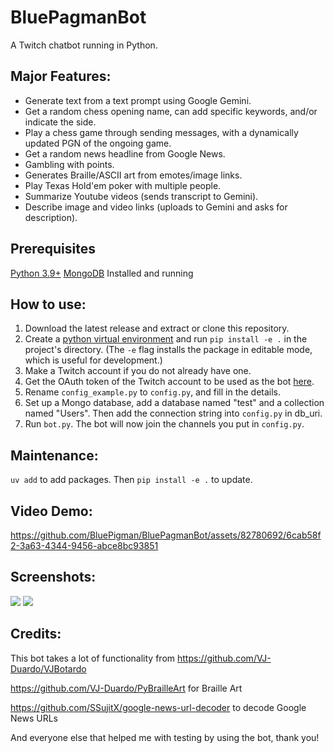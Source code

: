# BluePagmanBot
A Twitch chatbot running in Python. 

##  Major Features:
- Generate text from a text prompt using Google Gemini.
- Get a random chess opening name, can add specific keywords, and/or indicate the side.
- Play a chess game through sending messages, with a dynamically updated PGN of the ongoing game.
- Get a random news headline from Google News.
- Gambling with points.
- Generates Braille/ASCII art from emotes/image links.
- Play Texas Hold'em poker with multiple people.
- Summarize Youtube videos (sends transcript to Gemini).
- Describe image and video links (uploads to Gemini and asks for description).

## Prerequisites
[Python 3.9+](https://www.python.org/downloads/)
[MongoDB](https://www.mongodb.com/try/download/community) Installed and running

## How to use: 

1. Download the latest release and extract or clone this repository.
2. Create a [python virtual environment](https://packaging.python.org/en/latest/guides/installing-using-pip-and-virtual-environments/#create-and-use-virtual-environments) and run `pip install -e .` in the project's directory. (The `-e` flag installs the package in editable mode, which is useful for development.)
3. Make a Twitch account if you do not already have one.
4. Get the OAuth token of the Twitch account to be used as the bot [here](https://twitchapps.com/tmi/).
5. Rename `config_example.py` to `config.py`, and fill in the details.
6. Set up a Mongo database, add a database named "test" and a collection named "Users". Then add the connection string into `config.py` in db_uri.
7. Run `bot.py`. The bot will now join the channels you put in `config.py`.

## Maintenance:
`uv add` to add packages. Then `pip install -e .` to update.

## Video Demo:
https://github.com/BluePigman/BluePagmanBot/assets/82780692/6cab58f2-3a63-4344-9456-abce8bc93851

## Screenshots: 

<img src="https://user-images.githubusercontent.com/82780692/187820763-d8b24c7f-979a-42ca-b28e-d872e84f0c0e.png"> <img  src="https://user-images.githubusercontent.com/82780692/187818815-f37aa7df-b9ed-4d67-b32c-f58cc55ea2ba.png">


## Credits:

This bot takes a lot of functionality from https://github.com/VJ-Duardo/VJBotardo


https://github.com/VJ-Duardo/PyBrailleArt for Braille Art

https://github.com/SSujitX/google-news-url-decoder to decode Google News URLs

And everyone else that helped me with testing by using the bot, thank you!
